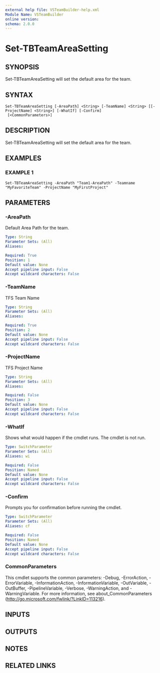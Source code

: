```yaml
---
external help file: VSTeamBuilder-help.xml
Module Name: VSTeamBuilder
online version:
schema: 2.0.0
---
```


# Set-TBTeamAreaSetting

## SYNOPSIS
Set-TBTeamAreaSetting will set the default area for the team.

## SYNTAX

```
Set-TBTeamAreaSetting [-AreaPath] <String> [-TeamName] <String> [[-ProjectName] <String>] [-WhatIf] [-Confirm]
 [<CommonParameters>]
```

## DESCRIPTION
Set-TBTeamAreaSetting will set the default area for the team.

## EXAMPLES

### EXAMPLE 1
```
Set-TBTeamAreaSetting -AreaPath "Team1-AreaPath" -Teamname "MyFavoriteTeam" -ProjectName "MyFirstProject"
```

## PARAMETERS

### -AreaPath
Default Area Path for the team.

```yaml
Type: String
Parameter Sets: (All)
Aliases:

Required: True
Position: 1
Default value: None
Accept pipeline input: False
Accept wildcard characters: False
```

### -TeamName
TFS Team Name

```yaml
Type: String
Parameter Sets: (All)
Aliases:

Required: True
Position: 2
Default value: None
Accept pipeline input: False
Accept wildcard characters: False
```

### -ProjectName
TFS Project Name

```yaml
Type: String
Parameter Sets: (All)
Aliases:

Required: False
Position: 3
Default value: None
Accept pipeline input: False
Accept wildcard characters: False
```

### -WhatIf
Shows what would happen if the cmdlet runs.
The cmdlet is not run.

```yaml
Type: SwitchParameter
Parameter Sets: (All)
Aliases: wi

Required: False
Position: Named
Default value: None
Accept pipeline input: False
Accept wildcard characters: False
```

### -Confirm
Prompts you for confirmation before running the cmdlet.

```yaml
Type: SwitchParameter
Parameter Sets: (All)
Aliases: cf

Required: False
Position: Named
Default value: None
Accept pipeline input: False
Accept wildcard characters: False
```

### CommonParameters
This cmdlet supports the common parameters: -Debug, -ErrorAction, -ErrorVariable, -InformationAction, -InformationVariable, -OutVariable, -OutBuffer, -PipelineVariable, -Verbose, -WarningAction, and -WarningVariable.
For more information, see about_CommonParameters (http://go.microsoft.com/fwlink/?LinkID=113216).

## INPUTS

## OUTPUTS

## NOTES

## RELATED LINKS
